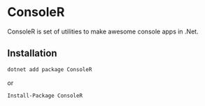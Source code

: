 # ConsoleR

ConsoleR is set of utilities to make awesome console apps in .Net.

## Installation

```bash
dotnet add package ConsoleR
```

or

```bash
Install-Package ConsoleR
```